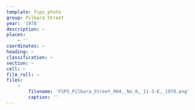 ```yaml
---
template: fsps_photo
group: Pilbara_Street
year: '1978'
description: ~
places:
    - ''
coordinates: ~
heading: ~
classification: ~
section: ~
cell: ~
film_roll: ~
files:
    -
        filename: 'FSPS_Pilbara_Street_004,_No_8,_11-3-E,_1978.png'
        caption: ''
---
```

